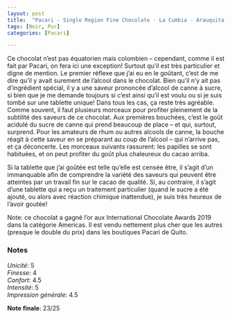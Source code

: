```yaml
---
layout: post
title:  "Pacari - Single Region Fine Chocolate - La Cumbia - Arauquita - 70% Cacao"
tags: [Noir, Pur] 
categories: [Pacari]

---
```


Ce chocolat n’est pas équatorien mais colombien – cependant, comme il est fait par Pacari, on fera ici une exception!
Surtout qu’il est très particulier et digne de mention. Le premier réflexe que j’ai eu en le goûtant, c’est de me dire qu’il y avait surement de l’alcool dans le chocolat. Bien qu’il n’y ait pas d’ingrédient spécial, il y a une saveur prononcée d’alcool de canne à sucre, si bien que je me demande toujours si c’est ainsi qu’il est voulu ou si je suis tombé sur une tablette unique!  Dans tous les cas, ça reste très agréable.
Comme souvent, il faut plusieurs morceaux pour profiter pleinement de la subtilité des saveurs de ce chocolat. Aux premières bouchées, c’est le goût acidulé du sucre de canne qui prend beaucoup de place – et qui, surtout, surprend. Pour les amateurs de rhum ou autres alcools de canne, la bouche réagit à cette saveur en se préparant au coup de l’alcool – qui n’arrive pas, et ça déconcerte. Les morceaux suivants rassurent: les papilles se sont habituées, et on peut profiter du goût plus chaleureux du cacao arriba.

Si la tablette que j’ai goûtée est telle qu’elle est censée être, il s’agit d’un immanquable afin de comprendre la variété des saveurs qui peuvent être atteintes par un travail fin sur le cacao de qualité. Si, au contraire, il s’agit d’une tablette qui a reçu un traitement particulier (quand le sucre a été ajouté, ou alors avec réaction chimique inattendue), je suis très heureux de l’avoir goutée!

Note: ce chocolat a gagné l’or aux International Chocolate Awards 2019 dans la catégorie Americas. Il est vendu nettement plus cher que les autres (presque le double du prix) dans les boutiques Pacari de Quito.


### Notes

_Unicité_: 5  
_Finesse_: 4  
_Confort_: 4.5  
_Intensité_: 5  
_Impression générale_: 4.5

**Note finale**: 23/25